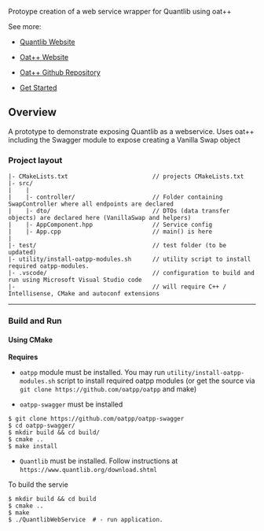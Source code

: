 Protoype creation of a web service wrapper for Quantlib using oat++ 

See more:

- [Quantlib Website](https://www.quantlib.org/)

- [Oat++ Website](https://oatpp.io/)
- [Oat++ Github Repository](https://github.com/oatpp/oatpp)
- [Get Started](https://oatpp.io/docs/start)

## Overview

A prototype to demonstrate exposing Quantlib as a webservice.  Uses oat++ including the Swagger module to expose creating a Vanilla Swap object 

### Project layout

```
|- CMakeLists.txt                        // projects CMakeLists.txt
|- src/
|    |
|    |- controller/                      // Folder containing SwapController where all endpoints are declared
|    |- dto/                             // DTOs (data transfer objects) are declared here (VanillaSwap and helpers)
|    |- AppComponent.hpp                 // Service config
|    |- App.cpp                          // main() is here
|
|- test/                                 // test folder (to be updated)
|- utility/install-oatpp-modules.sh      // utility script to install required oatpp-modules.  
|- .vscode/                              // configuration to build and run using Microsoft Visual Studio code 
|-                                       // will require C++ / Intellisense, CMake and autoconf extensions
```

---

### Build and Run

#### Using CMake

**Requires** 

- `oatpp` module must be installed. You may run `utility/install-oatpp-modules.sh` script to install required oatpp modules (or get the source via `git clone https://github.com/oatpp/oatpp` and make)

- `oatpp-swagger` must be installed
``` 
$ git clone https://github.com/oatpp/oatpp-swagger
$ cd oatpp-swagger/
$ mkdir build && cd build/
$ cmake ..
$ make install

``` 

- `Quantlib` must be installed.  Follow instructions at `https://www.quantlib.org/download.shtml`

To build the servie
``` 
$ mkdir build && cd build
$ cmake ..
$ make 
$ ./QuantlibWebService  # - run application.

```
